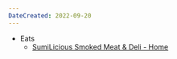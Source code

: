 ```yaml
---
DateCreated: 2022-09-20
---
```




- Eats
	- [SumiLicious Smoked Meat & Deli - Home](https://sumilicious.ca/)

